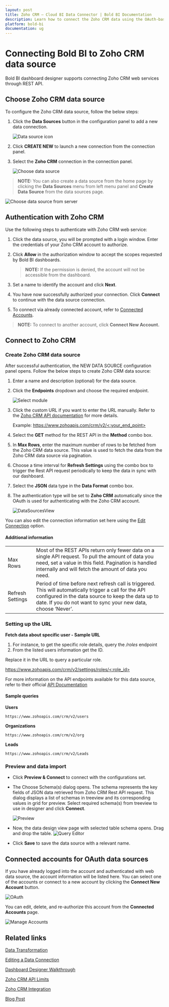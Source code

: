 ```yaml
---
layout: post
title: Zoho CRM – Cloud BI Data Connector | Bold BI Documentation
description: Learn how to connect the Zoho CRM data using the OAuth-based authentication and create a data source in Dashboard Designer with Bold BI Cloud data connector.
platform: bold-bi
documentation: ug
---
```


# Connecting Bold BI to Zoho CRM data source
Bold BI dashboard designer supports connecting Zoho CRM web services through REST API. 

## Choose Zoho CRM data source
To configure the Zoho CRM data source, follow the below steps:
1. Click the **Data Sources** button in the configuration panel to add a new data connection.

   ![Data source icon](/static/assets/cloud/working-with-datasource/data-connectors/images/common/DataSourcesIcon.png)

2. Click **CREATE NEW** to launch a new connection from the connection panel.
3. Select the **Zoho CRM** connection in the connection panel.

   ![Choose data source](/static/assets/cloud/working-with-datasource/data-connectors/images/ZohoCRM/ChooseDS.png)

> **NOTE:**  You can also create a data source from the home page by clicking the **Data Sources** menu from left menu panel and **Create Data Source** from the data sources page.

   ![Choose data source from server](/static/assets/cloud/working-with-datasource/data-connectors/images/ZohoCRM/ChooseDS_Server.png)

## Authentication with Zoho CRM
Use the following steps to authenticate with Zoho CRM web service:

1. Click the data source, you will be prompted with a login window. Enter the credentials of your Zoho CRM account to authorize.
2. Click **Allow** in the authorization window to accept the scopes requested by Bold BI dashboards.

   > **NOTE:**  If the permission is denied, the account will not be accessible from the dashboard.

3. Set a name to identify the account and click **Next**. 
4. You have now successfully authorized your connection. Click **Connect** to continue with the data source connection.
5. To connect via already connected account, refer to [Connected Accounts](/cloud-bi/working-with-data-source/data-connectors/zohocrm/#connected-accounts-for-oauth-data-sources).

> **NOTE:**  To connect to another account, click **Connect New Account.**


## Connect to Zoho CRM
### Create Zoho CRM data source
After successful authentication, the NEW DATA SOURCE configuration panel opens. Follow the below steps to create Zoho CRM data source:
1. Enter a name and description (optional) for the data source.
2. Click the **Endpoints** dropdown and choose the required endpoint.

   ![Select module](/static/assets/cloud/working-with-datasource/data-connectors/images/ZohoCRM/Module.png)

3. Click the custom URL if you want to enter the URL manually. Refer to the [Zoho CRM API documentation](https://www.zoho.com/crm/help/developer/api/#api-reference) for more details.

    Example: [https://www.zohoapis.com/crm/v2/<:your_end_point>](https://www.zohoapis.com/crm/v2/%3c:your_end_point%3e)    
4. Select the **GET** method for the REST API in the **Method** combo box.
5. In **Max Rows**, enter the maximum number of rows to be fetched from the Zoho CRM data source. This value is used to fetch the data from the Zoho CRM data source via pagination.
6. Choose a time interval for **Refresh Settings** using the combo box to trigger the Rest API request periodically to keep the data in sync with our dashboard.  
7. Select the **JSON** data type in the **Data Format** combo box.
8. The authentication type will be set to **Zoho CRM** automatically since the OAuth is used for authenticating with the Zoho CRM account.

    ![DataSourcesView](/static/assets/cloud/working-with-datasource/data-connectors/images/ZohoCRM/DataSourcesView.png)

You can also edit the connection information set here using the [Edit Connection](/cloud-bi/working-with-data-source/editing-a-data-connection/) option.

#### Additional information
<table width="600">
<tr>
<td>
Max Rows
</td>
<td>
Most of the REST APIs return only fewer data on a single API request. To pull the amount of data you need, set a value in this field.  
Pagination is handled internally and will fetch the amount of data you need.
</td>
</tr>
<tr>
<td>
Refresh Settings
</td>
<td>
Period of time before next refresh call is triggered. This will automatically trigger a call for the API configured in the data source to keep the data up to date. If you do not want to sync your new data, choose ‘Never’.
</td>
</tr>
</table>

### Setting up the URL

**Fetch data about specific user - Sample URL**
1. For instance, to get the specific role details, query the */roles* endpoint
2. From the listed users information get the ID.

Replace it in the URL to query a particular role.

[https://www.zohoapis.com/crm/v2/settings/roles/<:role_id>](https://www.zohoapis.com/crm/v2/settings/roles/%3c:role_id%3e)

For more information on the API endpoints available for this data source, refer to their official [API Documentation](https://www.zoho.com/crm/help/api/v2/#api-reference)

#### Sample queries
**Users**

`https://www.zohoapis.com/crm/v2/users`

**Organizations**

`https://www.zohoapis.com/crm/v2/org`

**Leads**

`https://www.zohoapis.com/crm/v2/Leads`

### Preview and data import
* Click **Preview & Connect** to connect with the configurations set.
* The Choose Schema(s) dialog opens. The schema represents the key fields of JSON data retrieved from Zoho CRM Rest API request. This dialog displays a list of schemas in treeview and its corresponding values in grid for preview. Select required schema(s) from treeview to use in designer and click **Connect**.

   ![Preview](/static/assets/cloud/working-with-datasource/data-connectors/images/common/Preview.png)

* Now, the data design view page with selected table schema opens. Drag and drop the table.
   ![Query Editor](/static/assets/cloud/working-with-datasource/data-connectors/images/common/QueryEditor.png)

* Click **Save** to save the data source with a relevant name.

## Connected accounts for OAuth data sources
If you have already logged into the account and authenticated with web data source, the account information will be listed here. You can select one of the accounts or connect to a new account by clicking the **Connect New Account** button.

   ![OAuth](/static/assets/cloud/working-with-datasource/data-connectors/images/ZohoCRM/OAuthDS.png)

You can edit, delete, and re-authorize this account from the **Connected Accounts** page.

   ![Manage Accounts](/static/assets/cloud/working-with-datasource/data-connectors/images/ZohoCRM/ManageDS.png)

## Related links
[Data Transformation](/cloud-bi/working-with-data-source/transforming-data/joining-table/)

[Editing a Data Connection](/cloud-bi/working-with-data-source/editing-a-data-connection/)   

[Dashboard Designer Walkthrough](/cloud-bi/getting-started/quick-start/)

[Zoho CRM API Limits](https://www.zoho.com/crm/help/developer/api/api-limits.html)

[Zoho CRM Integration](https://www.boldbi.com/integrations/zoho-crm?utm_source=syncfusion&utm_medium=documentation&utm_campaign=boldbizohocrmintegration)

[Blog Post](https://www.boldbi.com/blog/visualize-sales-metrics-with-a-zoho-crm-sales-dashboard)